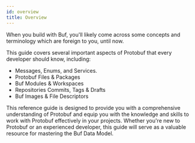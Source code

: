 ```yaml
---
id: overview
title: Overview
---
```


When you build with Buf, you'll likely come across some concepts and terminology which are foreign to you, until now.

This guide covers several important aspects of Protobuf that every developer should know, including:

* Messages, Enums, and Services.
* Protobuf Files & Packages
* Buf Modules & Workspaces
* Repositories Commits, Tags & Drafts
* Buf Images & File Descriptors

This reference guide is designed to provide you with a comprehensive understanding of Protobuf and equip you with the
knowledge and skills to work with Protobuf effectively in your projects. Whether you're new to Protobuf or an
experienced developer, this guide will serve as a valuable resource for mastering the Buf Data Model.

